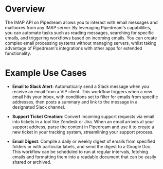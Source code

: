 # Overview

The IMAP API on Pipedream allows you to interact with email messages and mailboxes from any IMAP server. By leveraging Pipedream's capabilities, you can automate tasks such as reading messages, searching for specific emails, and triggering workflows based on incoming emails. You can create complex email processing systems without managing servers, whilst taking advantage of Pipedream's integrations with other apps for extended functionality.

# Example Use Cases

- **Email to Slack Alert**: Automatically send a Slack message when you receive an email from a VIP client. This workflow triggers when a new email hits your inbox, with conditions set to filter for emails from specific addresses, then posts a summary and link to the message in a designated Slack channel.

- **Support Ticket Creation**: Convert incoming support requests via email into tickets in a tool like Zendesk or Jira. When an email arrives at your support address, parse the content in Pipedream and use it to create a new ticket in your tracking system, streamlining your support process.

- **Email Digest**: Compile a daily or weekly digest of emails from specified folders or with particular labels, and send the digest to a Google Doc. This workflow can be scheduled to run at regular intervals, fetching emails and formatting them into a readable document that can be easily shared or archived.
